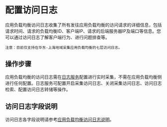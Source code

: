 # 配置访问日志

应用负载均衡访问日志收集了所有发往应用负载均衡的访问请求的详细信息，包括请求时间、请求的负载均衡ID、客户端IP、请求的后端服务器IP及端口等信息。您可以通过访问日志了解客户端行为、进行问题排查等。

    注意：目前仅支持在华东-上海地域采集应用负载均衡的七层访问日志。

## 操作步骤
应用负载均衡的访问日志需在[日志服务](https://docs.jdcloud.com/log-service/product-overview)配置进行实时采集，不需在应用负载均衡侧进行任何配置。日志服务可配置开启采集访问日志、关闭采集访问日志、访问日志检索、配置访问日志转储等操作。

## 访问日志字段说明

访问日志各字段说明请参考[应用负载均衡访问日志说明](https://docs.jdcloud.com/log-service/alblog)。
